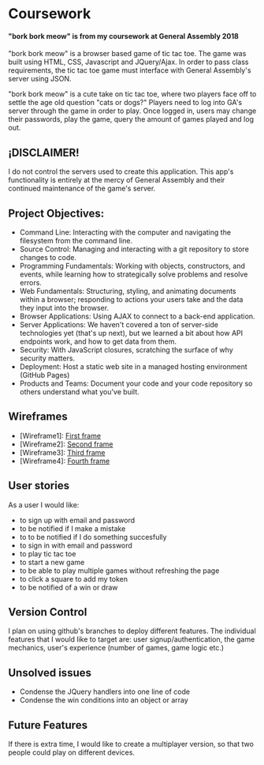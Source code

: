 # Coursework
<h4>"bork bork meow" is from my coursework at General Assembly 2018 </h4>

"bork bork meow" is a browser based game of tic tac toe. The game was built using
HTML, CSS, Javascript and JQuery/Ajax. In order to pass class requirements,
the tic tac toe game must interface with General Assembly's server using
JSON.

"bork bork meow" is a cute take on tic tac toe, where two players face off to
settle the age old question "cats or dogs?" Players need to log into GA's server
through the game in order to play. Once logged in, users may change their passwords,
play the game, query the amount of games played and log out.

## ¡DISCLAIMER!
I do not control the servers used to create this application. This app's functionality
is entirely at the mercy of General Assembly and their continued maintenance
of the game's server.

## Project Objectives:
- Command Line: Interacting with the computer and navigating the filesystem
from the command line.
- Source Control: Managing and interacting with a git repository to store
changes to code.
- Programming Fundamentals: Working with objects, constructors, and events, while
learning how to strategically solve problems and resolve errors.
- Web Fundamentals: Structuring, styling, and animating documents within a
browser; responding to actions your users take and the data they input into the browser.
- Browser Applications: Using AJAX to connect to a back-end application.
- Server Applications: We haven't covered a ton of server-side technologies yet
(that's up next), but we learned a bit about how API endpoints work, and how to get data from them.
- Security: With JavaScript closures, scratching the surface of why security matters.
- Deployment: Host a static web site in a managed hosting environment (GitHub Pages)
- Products and Teams: Document your code and your code repository so others understand what you've built.

## Wireframes

- [Wireframe1]: <a href ="https://i.imgur.com/c9bva13.jpg"> First frame </a>
- [Wireframe2]: <a href ="https://i.imgur.com/lGIx80A.jpg"> Second frame </a>
- [Wireframe3]: <a href ="https://i.imgur.com/2bwadfp.jpg"> Third frame </a>
- [Wireframe4]: <a href ="https://i.imgur.com/kZtfbOp.jpg"> Fourth frame </a>

## User stories
As a user I would like:
- to sign up with email and password
- to be notified if I make a mistake
- to to be notified if I do something succesfully
- to sign in with email and password
- to play tic tac toe
- to start a new game
- to be able to play multiple games without refreshing the page
- to click a square to add my token
- to be notified of a win or draw

## Version Control
I plan on using github's branches to deploy different features. The individual
features that I would like to target are: user signup/authentication, the game
mechanics, user's experience (number of games, game logic etc.)

## Unsolved issues
- Condense the JQuery handlers into one line of code
- Condense the win conditions into an object or array

## Future Features
If there is extra time, I would like to create a multiplayer version, so that
two people could play on different devices.
